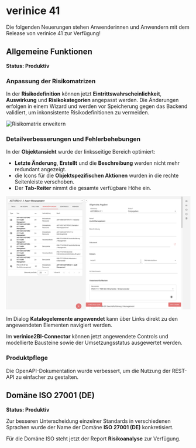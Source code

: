 <!-- © 2025 The Project Contributors - see AUTHORS.txt -->
# verinice 41

Die folgenden Neuerungen stehen Anwenderinnen und Anwendern mit dem Release von verinice 41 zur Verfügung!

## Allgemeine Funktionen

**Status: Produktiv**

### Anpassung der Risikomatrizen

In der **Risikodefinition** können jetzt **Eintrittswahrscheinlichkeit**, **Auswirkung** und **Risikokategorien** angepasst werden. Die Änderungen erfolgen in einem Wizard und werden vor Speicherung gegen das Backend validiert, um inkonsistente Risikodefinitionen zu vermeiden.

![Risikomatrix erweitern](/assets/release-notes/verinice-41-risk-definition.de.gif)

### Detailverbesserungen und Fehlerbehebungen

In der **Objektansicht** wurde der linksseitige Bereich optimiert:
- **Letzte Änderung**, **Erstellt** und die **Beschreibung** werden nicht mehr redundant angezeigt.
- die Icons für die **Objektspezifischen Aktionen** wurden in die rechte Seitenleiste verschoben.
- Der **Tab-Reiter** nimmt die gesamte verfügbare Höhe ein.

![Optimierte Objektansicht](/assets/release-notes/verinice-41-object-details.de.png)

Im Dialog **Katalogelemente angewendet** kann über Links direkt zu den angewendeten Elementen navigiert werden.

Im **verinice2BI-Connector** können jetzt angewendete Controls und modellierte Bausteine sowie der Umsetzungsstatus ausgewertet werden.

### Produktpflege

Die OpenAPI-Dokumentation wurde verbessert, um die Nutzung der REST-API zu einfacher zu gestalten.

## Domäne ISO 27001 (DE)

**Status: Produktiv**

Zur besseren Unterscheidung einzelner Standards in verschiedenen Sprachen wurde der Name der Domäne **ISO 27001 (DE)** konkretisiert.

Für die Domäne ISO steht jetzt der Report **Risikoanalyse** zur Verfügung.
